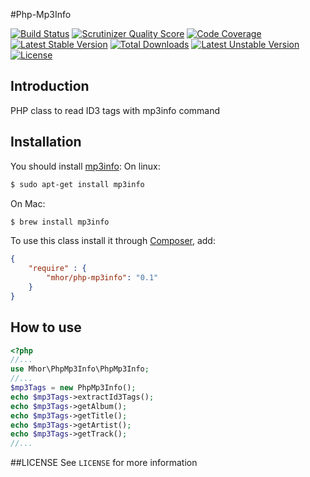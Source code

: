 #Php-Mp3Info

[![Build Status](https://travis-ci.org/mhor/php-mp3info.png?branch=master)](https://travis-ci.org/mhor/php-mp3info) [![Scrutinizer Quality Score](https://scrutinizer-ci.com/g/mhor/php-mp3info/badges/quality-score.png?s=65b90ebfddc1413f03df05080863a8b20266e0e3)](https://scrutinizer-ci.com/g/mhor/php-mp3info/) [![Code Coverage](https://scrutinizer-ci.com/g/mhor/php-mp3info/badges/coverage.png?s=8eac465f182129a534d4c87b021f69d5720f1e3e)](https://scrutinizer-ci.com/g/mhor/php-mp3info/) [![Latest Stable Version](https://poser.pugx.org/mhor/php-mp3info/v/stable.png)](https://packagist.org/packages/mhor/php-mp3info) [![Total Downloads](https://poser.pugx.org/mhor/php-mp3info/downloads.png)](https://packagist.org/packages/mhor/php-mp3info) [![Latest Unstable Version](https://poser.pugx.org/mhor/php-mp3info/v/unstable.png)](https://packagist.org/packages/mhor/php-mp3info) [![License](https://poser.pugx.org/mhor/php-mp3info/license.png)](https://packagist.org/packages/mhor/php-mp3info)
## Introduction
PHP class to read ID3 tags with mp3info command

## Installation

You should install [mp3info](http://manpages.ubuntu.com/manpages/gutsy/man1/mp3info.1.html):
On linux:
```bash
$ sudo apt-get install mp3info
```

On Mac:
```bash
$ brew install mp3info
```

To use this class install it through [Composer](https://getcomposer.org/), add:
```json
{
    "require" : {
        "mhor/php-mp3info": "0.1"
    }
}
```

## How to use
```php
<?php
//...
use Mhor\PhpMp3Info\PhpMp3Info;
//...
$mp3Tags = new PhpMp3Info();
echo $mp3Tags->extractId3Tags();
echo $mp3Tags->getAlbum();
echo $mp3Tags->getTitle();
echo $mp3Tags->getArtist();
echo $mp3Tags->getTrack();
//...
```

##LICENSE
See `LICENSE` for more information



